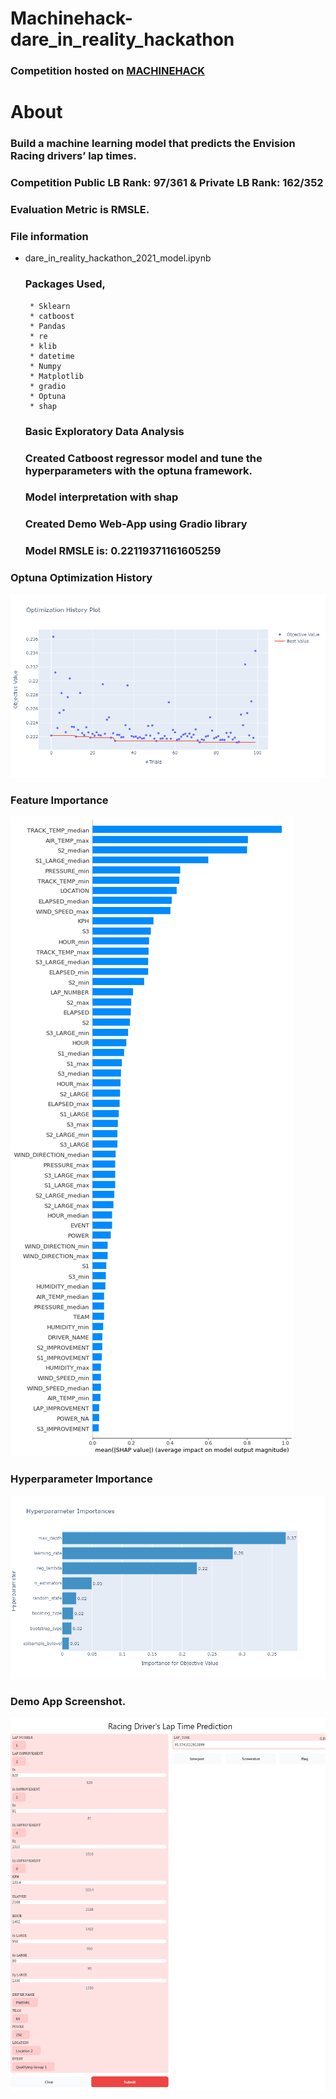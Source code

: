 # Machinehack-dare_in_reality_hackathon

### Competition hosted on <a href="https://machinehack.com/hackathons/dare_in_reality_hackathon/overview"> MACHINEHACK </a>

# About

### Build a machine learning model that predicts the Envision Racing drivers’ lap times.

### Competition Public LB Rank: 97/361   & Private LB Rank: 162/352

### Evaluation Metric is RMSLE.

### File information

 * dare_in_reality_hackathon_2021_model.ipynb
    ### Packages Used,
        * Sklearn
        * catboost
        * Pandas
        * re
        * klib
        * datetime
        * Numpy
        * Matplotlib
        * gradio
        * Optuna
        * shap
        
     ### Basic Exploratory Data Analysis
     ### Created Catboost regressor model and tune the hyperparameters with the optuna framework.
     ### Model interpretation with shap     
     ### Created Demo Web-App using Gradio library
     ### Model RMSLE is: 0.22119371161605259

### Optuna Optimization History

![Alt text](https://github.com/hariprasath-v/Machinehack-dare_in_reality_hackathon/blob/main/Optuna%20Optimization%20Plot.png)


### Feature Importance     

![Alt text](https://github.com/hariprasath-v/Machinehack-dare_in_reality_hackathon/blob/main/Feature%20Importance.png)


### Hyperparameter Importance

![Alt text](https://github.com/hariprasath-v/Machinehack-dare_in_reality_hackathon/blob/main/Hyperparameter%20Importance.png)


### Demo App Screenshot.

![Alt text](https://github.com/hariprasath-v/Machinehack-dare_in_reality_hackathon/blob/main/Model_Demo_App_%20Gradio_UI.png)
